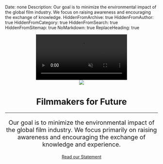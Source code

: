 Date: none
Description: Our goal is to minimize the environmental impact of the global film industry. We focus on raising awareness and encouraging the exchange of knowledge.
HiddenFromArchive: true
HiddenFromAuthor: true
HiddenFromCategory: true
HiddenFromSearch: true
HiddenFromSitemap: true
NoMarkdown: true
ReplaceHeading: true

<!-- Masthead -->
<header class="masthead">
  <div class="overlay"></div>
  <video playsinline="playsinline" autoplay="autoplay" muted="muted" loop="loop" id="header_video">
    <source data-src="/user/uploads/files/videos/demo_h264.mp4" type='video/mp4'>
  </video>
  <div class="container h-100">
    <div class="h-100 row align-items-center justify-content-center text-center">
      <div class="align-self-end col-xl-3 col-lg-3 col-md-4 col-sm-6 col-xs-3 col-6">
        <img class="img-fluid" id="main_logo" src="/user/uploads/files/logos/logo_standalone.svg">
      </div>
      <div class="col-lg-10">
        <h1 class="text-uppercase text-white font-weight-bold">Filmmakers for Future</h1>
        <hr class="divider" id="main_divider">
      </div>
      <div class="col-lg-9 align-self-start">
        <p class="text-white-85 font-weight-light mb-4" style="font-size:1.24rem" id="main_text">Our goal is to minimize the environmental impact of the global film industry. We focus primarily on raising awareness and encouraging the exchange of knowledge and experience.</p>
        <a class="btn btn-primary btn-xl js-scroll-trigger " href="#statement">Read our Statement</a>
      </div>
    </div>
  </div>
</header>
